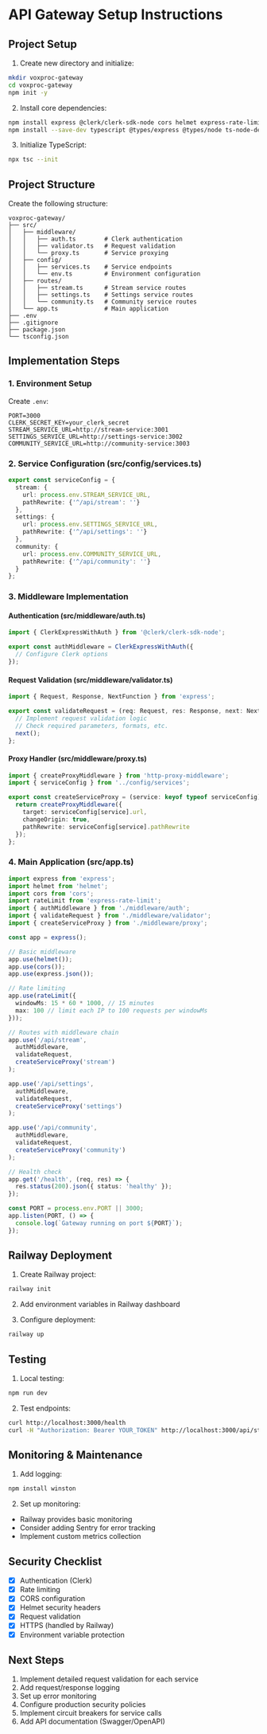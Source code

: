 # API Gateway Setup Instructions

## Project Setup

1. Create new directory and initialize:
```bash
mkdir voxproc-gateway
cd voxproc-gateway
npm init -y
```

2. Install core dependencies:
```bash
npm install express @clerk/clerk-sdk-node cors helmet express-rate-limit http-proxy-middleware dotenv
npm install --save-dev typescript @types/express @types/node ts-node-dev
```

3. Initialize TypeScript:
```bash
npx tsc --init
```

## Project Structure

Create the following structure:
```
voxproc-gateway/
├── src/
│   ├── middleware/
│   │   ├── auth.ts        # Clerk authentication
│   │   ├── validator.ts   # Request validation
│   │   └── proxy.ts       # Service proxying
│   ├── config/
│   │   ├── services.ts    # Service endpoints
│   │   └── env.ts         # Environment configuration
│   ├── routes/
│   │   ├── stream.ts      # Stream service routes
│   │   ├── settings.ts    # Settings service routes
│   │   └── community.ts   # Community service routes
│   └── app.ts             # Main application
├── .env
├── .gitignore
├── package.json
└── tsconfig.json
```

## Implementation Steps

### 1. Environment Setup

Create `.env`:
```env
PORT=3000
CLERK_SECRET_KEY=your_clerk_secret
STREAM_SERVICE_URL=http://stream-service:3001
SETTINGS_SERVICE_URL=http://settings-service:3002
COMMUNITY_SERVICE_URL=http://community-service:3003
```

### 2. Service Configuration (src/config/services.ts)

```typescript
export const serviceConfig = {
  stream: {
    url: process.env.STREAM_SERVICE_URL,
    pathRewrite: {'^/api/stream': ''}
  },
  settings: {
    url: process.env.SETTINGS_SERVICE_URL,
    pathRewrite: {'^/api/settings': ''}
  },
  community: {
    url: process.env.COMMUNITY_SERVICE_URL,
    pathRewrite: {'^/api/community': ''}
  }
};
```

### 3. Middleware Implementation

#### Authentication (src/middleware/auth.ts)
```typescript
import { ClerkExpressWithAuth } from '@clerk/clerk-sdk-node';

export const authMiddleware = ClerkExpressWithAuth({
  // Configure Clerk options
});
```

#### Request Validation (src/middleware/validator.ts)
```typescript
import { Request, Response, NextFunction } from 'express';

export const validateRequest = (req: Request, res: Response, next: NextFunction) => {
  // Implement request validation logic
  // Check required parameters, formats, etc.
  next();
};
```

#### Proxy Handler (src/middleware/proxy.ts)
```typescript
import { createProxyMiddleware } from 'http-proxy-middleware';
import { serviceConfig } from '../config/services';

export const createServiceProxy = (service: keyof typeof serviceConfig) => {
  return createProxyMiddleware({
    target: serviceConfig[service].url,
    changeOrigin: true,
    pathRewrite: serviceConfig[service].pathRewrite
  });
};
```

### 4. Main Application (src/app.ts)

```typescript
import express from 'express';
import helmet from 'helmet';
import cors from 'cors';
import rateLimit from 'express-rate-limit';
import { authMiddleware } from './middleware/auth';
import { validateRequest } from './middleware/validator';
import { createServiceProxy } from './middleware/proxy';

const app = express();

// Basic middleware
app.use(helmet());
app.use(cors());
app.use(express.json());

// Rate limiting
app.use(rateLimit({
  windowMs: 15 * 60 * 1000, // 15 minutes
  max: 100 // limit each IP to 100 requests per windowMs
}));

// Routes with middleware chain
app.use('/api/stream', 
  authMiddleware,
  validateRequest,
  createServiceProxy('stream')
);

app.use('/api/settings',
  authMiddleware,
  validateRequest,
  createServiceProxy('settings')
);

app.use('/api/community',
  authMiddleware,
  validateRequest,
  createServiceProxy('community')
);

// Health check
app.get('/health', (req, res) => {
  res.status(200).json({ status: 'healthy' });
});

const PORT = process.env.PORT || 3000;
app.listen(PORT, () => {
  console.log(`Gateway running on port ${PORT}`);
});
```

## Railway Deployment

1. Create Railway project:
```bash
railway init
```

2. Add environment variables in Railway dashboard

3. Configure deployment:
```bash
railway up
```

## Testing

1. Local testing:
```bash
npm run dev
```

2. Test endpoints:
```bash
curl http://localhost:3000/health
curl -H "Authorization: Bearer YOUR_TOKEN" http://localhost:3000/api/stream/some-endpoint
```

## Monitoring & Maintenance

1. Add logging:
```bash
npm install winston
```

2. Set up monitoring:
- Railway provides basic monitoring
- Consider adding Sentry for error tracking
- Implement custom metrics collection

## Security Checklist

- [x] Authentication (Clerk)
- [x] Rate limiting
- [x] CORS configuration
- [x] Helmet security headers
- [x] Request validation
- [x] HTTPS (handled by Railway)
- [x] Environment variable protection

## Next Steps

1. Implement detailed request validation for each service
2. Add request/response logging
3. Set up error monitoring
4. Configure production security policies
5. Implement circuit breakers for service calls
6. Add API documentation (Swagger/OpenAPI) 